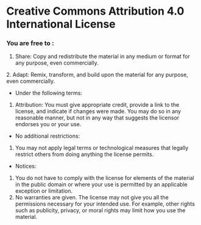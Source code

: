 <h1>Creative Commons Attribution 4.0 International License</h1>

<h3>You are free to :</h3>
<ol>
  <li>Share: Copy and redistribute the material in any medium or format for any purpose, even commercially.</li>
</ol>
2. Adapt: Remix, transform, and build upon the material for any purpose, even commercially.

* Under the following terms:
1. Attribution: You must give appropriate credit, provide a link to the license, and indicate if changes were made. You may do so in any reasonable manner, but not in any way that suggests the licensor   endorses you or your use.

* No additional restrictions:
1. You may not apply legal terms or technological measures that legally restrict others from doing anything the license permits.

* Notices:
1. You do not have to comply with the license for elements of the material in the public domain or where your use is permitted by an applicable exception or limitation.
2. No warranties are given. The license may not give you all the permissions necessary for your intended use. For example, other rights such as publicity, privacy, or moral rights may limit how you use the material.
